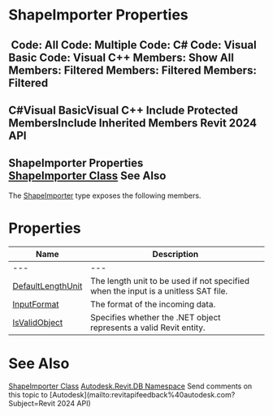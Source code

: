 # ShapeImporter Properties

﻿
 Code: All Code: Multiple Code: C# Code: Visual Basic Code: Visual C++  Members: Show All Members: Filtered Members: Filtered Members: Filtered   
---  
C#Visual BasicVisual C++
Include Protected MembersInclude Inherited Members
Revit 2024 API  
---  
ShapeImporter Properties  
[ShapeImporter Class](d6120e08-f260-577d-b6cf-3fe5b042a54e.md "ShapeImporter Class") See Also  
---  
The [ShapeImporter](d6120e08-f260-577d-b6cf-3fe5b042a54e.md "ShapeImporter Class") type exposes the following members.
# Properties
| Name | Description |
| --- | --- |
| --- | --- | --- |
| [DefaultLengthUnit](eb2463a0-6dd7-5f34-c0ae-7125776b973f.md "DefaultLengthUnit Property") | The length unit to be used if not specified when the input is a unitless SAT file. |
| [InputFormat](ff8a86a4-620e-1077-426b-540bd27027e6.md "InputFormat Property") | The format of the incoming data. |
| [IsValidObject](d48b1ede-f225-e449-70bb-67145f62caf4.md "IsValidObject Property") | Specifies whether the .NET object represents a valid Revit entity. |

# See Also
[ShapeImporter Class](d6120e08-f260-577d-b6cf-3fe5b042a54e.md "ShapeImporter Class")
[Autodesk.Revit.DB Namespace](87546ba7-461b-c646-cbb1-2cb8f5bff8b2.md "Autodesk.Revit.DB Namespace")
Send comments on this topic to [Autodesk](mailto:revitapifeedback%40autodesk.com?Subject=Revit 2024 API)